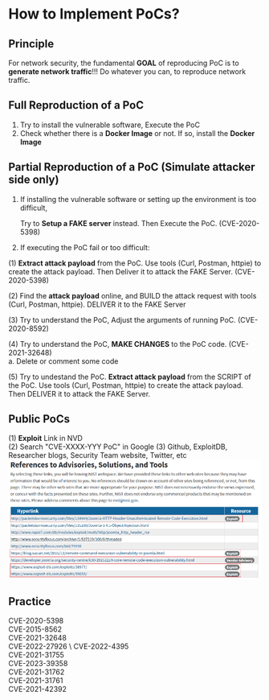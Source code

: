 # How to Implement PoCs?
## Principle
For network security, the fundamental **GOAL** of reproducing PoC is to **generate network traffic**!!! Do whatever you can, to reproduce network traffic. 

## Full Reproduction of a PoC
1. Try to install the vulnerable software,  Execute the PoC
2. Check whether there is a **Docker Image** or not. If so, install the **Docker Image**


## Partial Reproduction of a PoC (Simulate attacker side only)
1. If installing the vulnerable software or setting up the environment is too difficult,
 
   Try to **Setup a FAKE server** instead.  Then Execute the PoC. (CVE-2020-5398)
 
2. If executing the PoC fail or too difficult:   

(1) **Extract attack payload** from the PoC. Use tools (Curl, Postman, httpie) to create the attack payload. Then Deliver it to attack the FAKE Server.   (CVE-2020-5398)    

(2) Find the **attack payload** online, and BUILD the attack request with tools (Curl, Postman, httpie). DELIVER it to the FAKE Server 
 
(3) Try to understand the PoC, Adjust the arguments of running PoC.  (CVE-2020-8592)   
 
(4) Try to understand the PoC, **MAKE CHANGES** to the PoC code.  (CVE-2021-32648)                      
    a. Delete or comment some code
  
(5) Try to undestand the PoC.  **Extract attack payload** from the SCRIPT of the PoC. Use tools (Curl, Postman, httpie) to create the attack payload. Then DELIVER it to attack the FAKE Server.

 	
## Public PoCs
(1) **Exploit** Link in NVD   \
(2) Search "CVE-XXXX-YYY PoC" in Google
(3) Github, ExploitDB, Researcher blogs, Security Team website, Twitter, etc
![image](./images/nvd_reference.png)
	                     

## Practice
CVE-2020-5398     \
CVE-2015-8562     \
CVE-2021-32648    \
CVE-2022-27926    \ 
CVE-2022-4395     \
CVE-2021-31755    \
CVE-2023-39358    \
CVE-2021-31762    \
CVE-2021-31761    \
CVE-2021-42392

